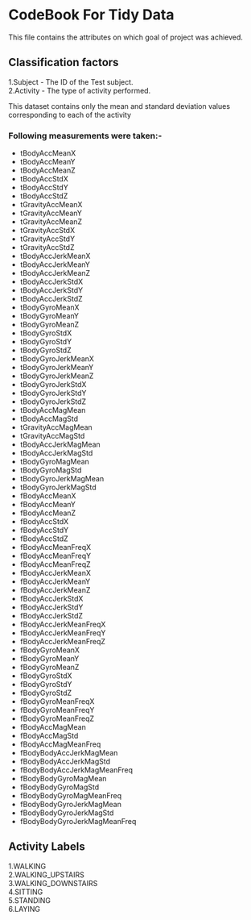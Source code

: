 
# CodeBook For Tidy Data  

This file contains the attributes on which goal of project was achieved.


## __Classification factors__
1.Subject - The ID of the Test subject.  
2.Activity - The type of activity performed.

This dataset contains only the mean and standard deviation values corresponding to each of the
activity

### __Following measurements were taken:-__

* tBodyAccMeanX  
* tBodyAccMeanY  
* tBodyAccMeanZ  
* tBodyAccStdX  
* tBodyAccStdY  
* tBodyAccStdZ  
* tGravityAccMeanX  
* tGravityAccMeanY  
* tGravityAccMeanZ  
* tGravityAccStdX  
* tGravityAccStdY  
* tGravityAccStdZ  
* tBodyAccJerkMeanX  
* tBodyAccJerkMeanY  
* tBodyAccJerkMeanZ  
* tBodyAccJerkStdX  
* tBodyAccJerkStdY  
* tBodyAccJerkStdZ  
* tBodyGyroMeanX  
* tBodyGyroMeanY  
* tBodyGyroMeanZ  
* tBodyGyroStdX  
* tBodyGyroStdY  
* tBodyGyroStdZ  
* tBodyGyroJerkMeanX  
* tBodyGyroJerkMeanY  
* tBodyGyroJerkMeanZ  
* tBodyGyroJerkStdX  
* tBodyGyroJerkStdY  
* tBodyGyroJerkStdZ  
* tBodyAccMagMean  
* tBodyAccMagStd  
* tGravityAccMagMean  
* tGravityAccMagStd  
* tBodyAccJerkMagMean  
* tBodyAccJerkMagStd  
* tBodyGyroMagMean  
* tBodyGyroMagStd  
* tBodyGyroJerkMagMean  
* tBodyGyroJerkMagStd  
* fBodyAccMeanX  
* fBodyAccMeanY  
* fBodyAccMeanZ  
* fBodyAccStdX  
* fBodyAccStdY  
* fBodyAccStdZ  
* fBodyAccMeanFreqX  
* fBodyAccMeanFreqY  
* fBodyAccMeanFreqZ  
* fBodyAccJerkMeanX  
* fBodyAccJerkMeanY  
* fBodyAccJerkMeanZ  
* fBodyAccJerkStdX  
* fBodyAccJerkStdY  
* fBodyAccJerkStdZ  
* fBodyAccJerkMeanFreqX  
* fBodyAccJerkMeanFreqY  
* fBodyAccJerkMeanFreqZ  
* fBodyGyroMeanX  
* fBodyGyroMeanY  
* fBodyGyroMeanZ  
* fBodyGyroStdX  
* fBodyGyroStdY  
* fBodyGyroStdZ  
* fBodyGyroMeanFreqX  
* fBodyGyroMeanFreqY  
* fBodyGyroMeanFreqZ  
* fBodyAccMagMean  
* fBodyAccMagStd  
* fBodyAccMagMeanFreq  
* fBodyBodyAccJerkMagMean  
* fBodyBodyAccJerkMagStd  
* fBodyBodyAccJerkMagMeanFreq  
* fBodyBodyGyroMagMean  
* fBodyBodyGyroMagStd  
* fBodyBodyGyroMagMeanFreq  
* fBodyBodyGyroJerkMagMean  
* fBodyBodyGyroJerkMagStd  
* fBodyBodyGyroJerkMagMeanFreq  

## Activity Labels
1.WALKING  
2.WALKING_UPSTAIRS  
3.WALKING_DOWNSTAIRS  
4.SITTING  
5.STANDING  
6.LAYING  
